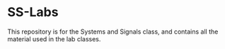 # SS-Labs
This repository is for the Systems and Signals class, and contains all the material used in the lab classes.
